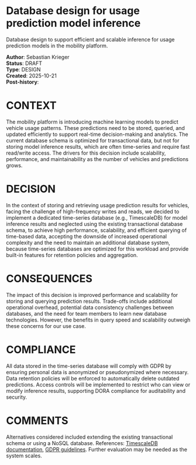 # Database design for usage prediction model inference

Database design to support efficient and scalable inference for usage prediction models in the mobility platform.

**Author**: Sebastian Krieger  
**Status**: DRAFT  
**Type**: DESIGN  
**Created**: 2025-10-21  
**Post-history**:  


# CONTEXT

The mobility platform is introducing machine learning models to predict vehicle usage patterns. These predictions need to be stored, queried, and updated efficiently to support real-time decision-making and analytics. The current database schema is optimized for transactional data, but not for storing model inference results, which are often time-series and require fast read/write access. The drivers for this decision include scalability, performance, and maintainability as the number of vehicles and predictions grows.


# DECISION

In the context of storing and retrieving usage prediction results for vehicles, facing the challenge of high-frequency writes and reads, we decided to implement a dedicated time-series database (e.g., TimescaleDB) for model inference results and neglected using the existing transactional database schema, to achieve high performance, scalability, and efficient querying of time-based data, accepting the downside of increased operational complexity and the need to maintain an additional database system, because time-series databases are optimized for this workload and provide built-in features for retention policies and aggregation.


# CONSEQUENCES

The impact of this decision is improved performance and scalability for storing and querying prediction results. Trade-offs include additional operational overhead, potential data consistency challenges between databases, and the need for team members to learn new database technologies. However, the benefits in query speed and scalability outweigh these concerns for our use case.


# COMPLIANCE

All data stored in the time-series database will comply with GDPR by ensuring personal data is anonymized or pseudonymized where necessary. Data retention policies will be enforced to automatically delete outdated predictions. Access controls will be implemented to restrict who can view or modify inference results, supporting DORA compliance for auditability and security.


# COMMENTS

Alternatives considered included extending the existing transactional schema or using a NoSQL database. References: [TimescaleDB documentation](https://docs.timescale.com/), [GDPR guidelines](https://gdpr.eu/). Further evaluation may be needed as the system scales.
